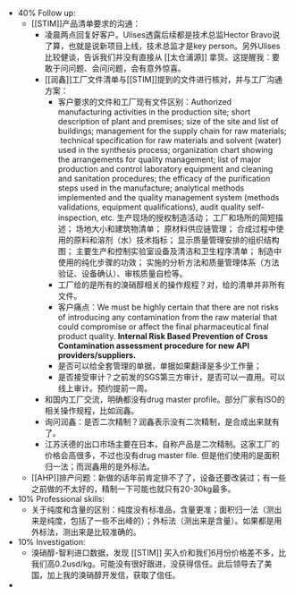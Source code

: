 - 40% Follow up:
	- [[STIM]]产品清单要求的沟通：
		- 凌晨两点回复好客户。Ulises透露后续都是技术总监Hector Bravo说了算，也就是说新项目上线，技术总监才是key person。另外Ulises比较健谈，告诉我们并没有直接从 [[太仓浦源]] 拿货。这提醒我：要敢于问问题、会问问题，会有意外惊喜。
		- [[润鑫]]工厂文件清单与[[STIM]]提到的文件进行核对，并与工厂沟通方案：
			- 客户要求的文件和工厂现有文件区别：Authorized manufacturing activities in the production site; short description of plant and premises; size of the site and list of buildings; management for the supply chain for raw materials;  technical specification for raw materials and solvent (water) used in the synthesis process; organization chart showing the arrangements for quality management; list of major production and control laboratory equipment and cleaning and sanitation procedures; the efficacy of the purification steps used in the manufacture; analytical methods implemented and the quality management system (methods validations, equipment qualifications), audit quality self-inspection, etc. 生产现场的授权制造活动； 工厂和场所的简短描述； 场地大小和建筑物清单； 原材料供应链管理； 合成过程中使用的原料和溶剂（水）技术指标； 显示质量管理安排的组织结构图； 主要生产和控制实验室设备及清洁和卫生程序清单； 制造中使用的纯化步骤的功效； 实施的分析方法和质量管理体系（方法验证、设备确认）、审核质量自检等。
			- 工厂给的是所有的溴硝醇相关的操作规程？对，给的清单并非所有文件。
			- 客户痛点：We must be highly certain that there are not risks of introducing any contamination from the raw material that could compromise or affect the final pharmaceutical final product quality. **Internal Risk Based Prevention of Cross Contamination assessment procedure for new API providers/suppliers.**
			- 是否可以给全套管理的单据，单据如果翻译是多少工作量；
			- 是否接受审计？之前发的SGS第三方审计，是否可以一直用。可以线上审计。预约提前一周。
		- 和国内工厂交流，明确都没有drug master profile。部分厂家有ISO的相关操作规程，比如润鑫。
		- 询问润鑫：是否二次精制？润鑫表示没有二次精制，是合成出来就有了。
		- 江苏沃德的出口市场主要在日本，自称产品是二次精制。这家工厂的价格会高很多，不过也没有drug master file. 但是他们使用的是面积归一法；而润鑫用的是外标法。
	- [[AHP]]排产问题：新做的话年前肯定排不了了，设备还要改装过；有一些之前做的不太好的，精制一下可能也就只有20-30kg最多。
- 10% Professional skills:
	- 关于纯度和含量的区别：纯度没有标准品，含量更准；面积归一法（测出来是纯度，包括了一些不出峰的）；外标法（测出来是含量）。如果都是用外标法，测出来是比较准确的。
- 10% Investigation:
	- 溴硝醇-智利进口数据，发现 [[STIM]] 买入价和我们6月份价格差不多，比我们高0.2usd/kg。可能没有很好跟进，没获得信任。此后领导去了美国，加上我的溴硝醇开发信，获取了信任。
-